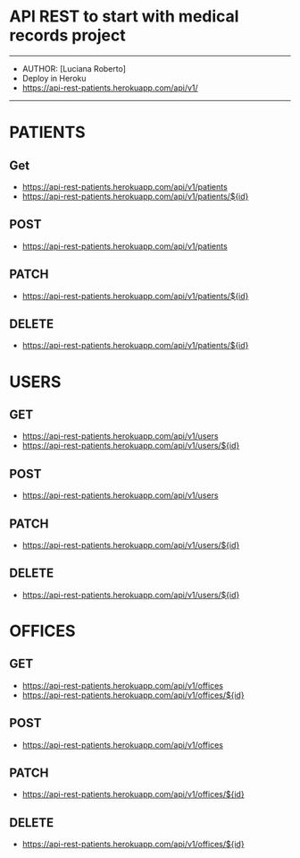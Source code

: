 # API REST to start with medical records project

---
- AUTHOR: [Luciana Roberto]
- Deploy in Heroku
- https://api-rest-patients.herokuapp.com/api/v1/

---

# PATIENTS

## Get

- https://api-rest-patients.herokuapp.com/api/v1/patients
- https://api-rest-patients.herokuapp.com/api/v1/patients/${id}

## POST 

- https://api-rest-patients.herokuapp.com/api/v1/patients

## PATCH 

- https://api-rest-patients.herokuapp.com/api/v1/patients/${id}

## DELETE 

- https://api-rest-patients.herokuapp.com/api/v1/patients/${id}

# USERS

## GET

- https://api-rest-patients.herokuapp.com/api/v1/users
- https://api-rest-patients.herokuapp.com/api/v1/users/${id}

## POST

- https://api-rest-patients.herokuapp.com/api/v1/users

## PATCH

- https://api-rest-patients.herokuapp.com/api/v1/users/${id}

## DELETE

- https://api-rest-patients.herokuapp.com/api/v1/users/${id}

# OFFICES

## GET

- https://api-rest-patients.herokuapp.com/api/v1/offices
- https://api-rest-patients.herokuapp.com/api/v1/offices/${id}

## POST

- https://api-rest-patients.herokuapp.com/api/v1/offices

## PATCH

- https://api-rest-patients.herokuapp.com/api/v1/offices/${id}

## DELETE

- https://api-rest-patients.herokuapp.com/api/v1/offices/${id}



